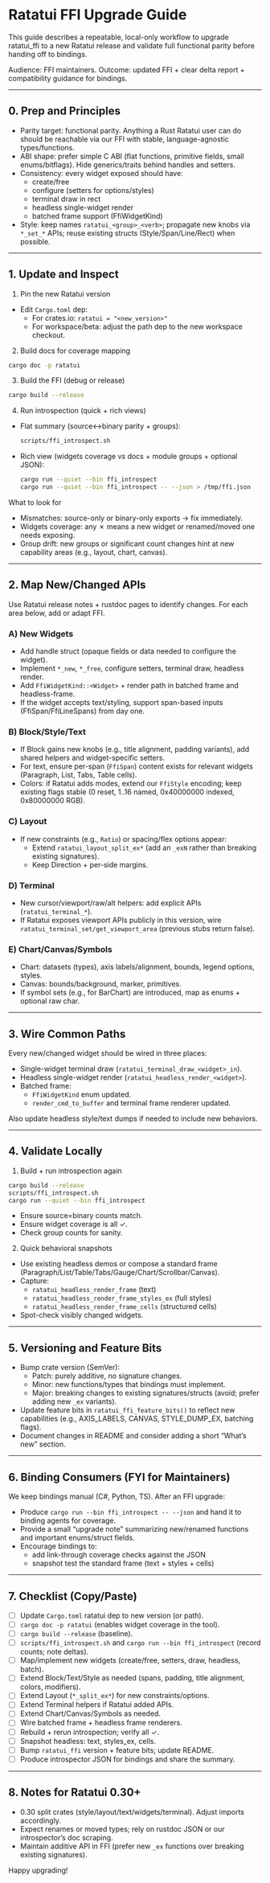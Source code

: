 # Ratatui FFI Upgrade Guide

This guide describes a repeatable, local-only workflow to upgrade ratatui_ffi to a new Ratatui release and validate full functional parity before handing off to bindings.

Audience: FFI maintainers. Outcome: updated FFI + clear delta report + compatibility guidance for bindings.

---

## 0. Prep and Principles

- Parity target: functional parity. Anything a Rust Ratatui user can do should be reachable via our FFI with stable, language-agnostic types/functions.
- ABI shape: prefer simple C ABI (flat functions, primitive fields, small enums/bitflags). Hide generics/traits behind handles and setters.
- Consistency: every widget exposed should have:
  - create/free
  - configure (setters for options/styles)
  - terminal draw in rect
  - headless single-widget render
  - batched frame support (FfiWidgetKind)
- Style: keep names `ratatui_<group>_<verb>`; propagate new knobs via `*_set_*` APIs; reuse existing structs (Style/Span/Line/Rect) when possible.

---

## 1. Update and Inspect

1) Pin the new Ratatui version

- Edit `Cargo.toml` dep:
  - For crates.io: `ratatui = "<new_version>"`
  - For workspace/beta: adjust the path dep to the new workspace checkout.

2) Build docs for coverage mapping

```bash
cargo doc -p ratatui
```

3) Build the FFI (debug or release)

```bash
cargo build --release
```

4) Run introspection (quick + rich views)

- Flat summary (source↔binary parity + groups):
  ```bash
  scripts/ffi_introspect.sh
  ```
- Rich view (widgets coverage vs docs + module groups + optional JSON):
  ```bash
  cargo run --quiet --bin ffi_introspect
  cargo run --quiet --bin ffi_introspect -- --json > /tmp/ffi.json
  ```

What to look for
- Mismatches: source-only or binary-only exports → fix immediately.
- Widgets coverage: any ✗ means a new widget or renamed/moved one needs exposing.
- Group drift: new groups or significant count changes hint at new capability areas (e.g., layout, chart, canvas).

---

## 2. Map New/Changed APIs

Use Ratatui release notes + rustdoc pages to identify changes. For each area below, add or adapt FFI.

### A) New Widgets
- Add handle struct (opaque fields or data needed to configure the widget).
- Implement `*_new`, `*_free`, configure setters, terminal draw, headless render.
- Add `FfiWidgetKind::<Widget>` + render path in batched frame and headless-frame.
- If the widget accepts text/styling, support span-based inputs (FfiSpan/FfiLineSpans) from day one.

### B) Block/Style/Text
- If Block gains new knobs (e.g., title alignment, padding variants), add shared helpers and widget-specific setters.
- For text, ensure per-span (`FfiSpan`) content exists for relevant widgets (Paragraph, List, Tabs, Table cells).
- Colors: if Ratatui adds modes, extend our `FfiStyle` encoding; keep existing flags stable (0 reset, 1..16 named, 0x40000000 indexed, 0x80000000 RGB).

### C) Layout
- If new constraints (e.g., `Ratio`) or spacing/flex options appear:
  - Extend `ratatui_layout_split_ex*` (add an `_exN` rather than breaking existing signatures).
  - Keep Direction + per-side margins.

### D) Terminal
- New cursor/viewport/raw/alt helpers: add explicit APIs (`ratatui_terminal_*`).
- If Ratatui exposes viewport APIs publicly in this version, wire `ratatui_terminal_set/get_viewport_area` (previous stubs return false).

### E) Chart/Canvas/Symbols
- Chart: datasets (types), axis labels/alignment, bounds, legend options, styles.
- Canvas: bounds/background, marker, primitives.
- If symbol sets (e.g., for BarChart) are introduced, map as enums + optional raw char.

---

## 3. Wire Common Paths

Every new/changed widget should be wired in three places:
- Single-widget terminal draw (`ratatui_terminal_draw_<widget>_in`).
- Headless single-widget render (`ratatui_headless_render_<widget>`).
- Batched frame:
  - `FfiWidgetKind` enum updated.
  - `render_cmd_to_buffer` and terminal frame renderer updated.

Also update headless style/text dumps if needed to include new behaviors.

---

## 4. Validate Locally

1) Build + run introspection again
```bash
cargo build --release
scripts/ffi_introspect.sh
cargo run --quiet --bin ffi_introspect
```
- Ensure source=binary counts match.
- Ensure widget coverage is all ✓.
- Check group counts for sanity.

2) Quick behavioral snapshots
- Use existing headless demos or compose a standard frame (Paragraph/List/Table/Tabs/Gauge/Chart/Scrollbar/Canvas).
- Capture:
  - `ratatui_headless_render_frame` (text)
  - `ratatui_headless_render_frame_styles_ex` (full styles)
  - `ratatui_headless_render_frame_cells` (structured cells)
- Spot-check visibly changed widgets.

---

## 5. Versioning and Feature Bits

- Bump crate version (SemVer):
  - Patch: purely additive, no signature changes.
  - Minor: new functions/types that bindings must implement.
  - Major: breaking changes to existing signatures/structs (avoid; prefer adding new `_ex` variants).
- Update feature bits in `ratatui_ffi_feature_bits()` to reflect new capabilities (e.g., AXIS_LABELS, CANVAS, STYLE_DUMP_EX, batching flags).
- Document changes in README and consider adding a short “What’s new” section.

---

## 6. Binding Consumers (FYI for Maintainers)

We keep bindings manual (C#, Python, TS). After an FFI upgrade:
- Produce `cargo run --bin ffi_introspect -- --json` and hand it to binding agents for coverage.
- Provide a small “upgrade note” summarizing new/renamed functions and important enums/struct fields.
- Encourage bindings to:
  - add link-through coverage checks against the JSON
  - snapshot test the standard frame (text + styles + cells)

---

## 7. Checklist (Copy/Paste)

- [ ] Update `Cargo.toml` ratatui dep to new version (or path).
- [ ] `cargo doc -p ratatui` (enables widget coverage in the tool).
- [ ] `cargo build --release` (baseline).
- [ ] `scripts/ffi_introspect.sh` and `cargo run --bin ffi_introspect` (record counts; note deltas).
- [ ] Map/implement new widgets (create/free, setters, draw, headless, batch).
- [ ] Extend Block/Text/Style as needed (spans, padding, title alignment, colors, modifiers).
- [ ] Extend Layout (`*_split_ex*`) for new constraints/options.
- [ ] Extend Terminal helpers if Ratatui added APIs.
- [ ] Extend Chart/Canvas/Symbols as needed.
- [ ] Wire batched frame + headless frame renderers.
- [ ] Rebuild + rerun introspection; verify all ✓.
- [ ] Snapshot headless: text, styles_ex, cells.
- [ ] Bump `ratatui_ffi` version + feature bits; update README.
- [ ] Produce introspector JSON for bindings and share the summary.

---

## 8. Notes for Ratatui 0.30+

- 0.30 split crates (style/layout/text/widgets/terminal). Adjust imports accordingly.
- Expect renames or moved types; rely on rustdoc JSON or our introspector’s doc scraping.
- Maintain additive API in FFI (prefer new `_ex` functions over breaking existing signatures).

Happy upgrading!

